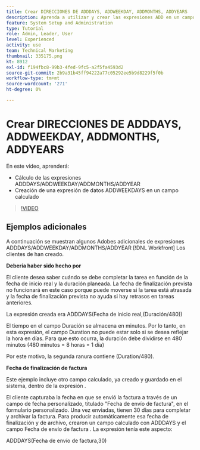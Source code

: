 ```yaml
---
title: Crear DIRECCIONES DE ADDDAYS, ADDWEEKDAY, ADDMONTHS, ADDYEARS
description: Aprenda a utilizar y crear las expresiones ADD en un campo calculado en Adobe [!DNL Workfront].
feature: System Setup and Administration
type: Tutorial
role: Admin, Leader, User
level: Experienced
activity: use
team: Technical Marketing
thumbnail: 335175.png
kt: 8912
exl-id: f194fbc8-99b3-4fed-9fc5-a2f5fa4593d2
source-git-commit: 2b9a31b45ff94222a77c05292ee5b9d8229f5f0b
workflow-type: tm+mt
source-wordcount: '271'
ht-degree: 0%

---
```


# Crear DIRECCIONES DE ADDDAYS, ADDWEEKDAY, ADDMONTHS, ADDYEARS

En este vídeo, aprenderá:

* Cálculo de las expresiones ADDDAYS/ADDWEEKDAY/ADDMONTHS/ADDYEAR
* Creación de una expresión de datos ADDWEEKDAYS en un campo calculado

>[!VIDEO](https://video.tv.adobe.com/v/335175/?quality=12)

## Ejemplos adicionales

A continuación se muestran algunos Adobes adicionales de expresiones ADDDAYS/ADDWEEKDAY/ADDMONTHS/ADDYEAR [!DNL Workfront] Los clientes de han creado.

**Debería haber sido hecho por**

El cliente desea saber cuándo se debe completar la tarea en función de la fecha de inicio real y la duración planeada. La fecha de finalización prevista no funcionará en este caso porque puede moverse si la tarea está atrasada y la fecha de finalización prevista no ayuda si hay retrasos en tareas anteriores.

La expresión creada era ADDDAYS(Fecha de inicio real,(Duración/480))

El tiempo en el campo Duración se almacena en minutos. Por lo tanto, en esta expresión, el campo Duration no puede estar solo si se desea reflejar la hora en días. Para que esto ocurra, la duración debe dividirse en 480 minutos (480 minutos = 8 horas = 1 día)

Por este motivo, la segunda ranura contiene (Duration/480).


**Fecha de finalización de factura**

Este ejemplo incluye otro campo calculado, ya creado y guardado en el sistema, dentro de la expresión .

El cliente capturaba la fecha en que se envió la factura a través de un campo de fecha personalizado, titulado &quot;Fecha de envío de factura&quot;, en el formulario personalizado. Una vez enviadas, tienen 30 días para completar y archivar la factura. Para producir automáticamente esa fecha de finalización y de archivo, crearon un campo calculado con ADDDAYS y el campo Fecha de envío de factura . La expresión tenía este aspecto:

ADDDAYS(Fecha de envío de factura,30)
